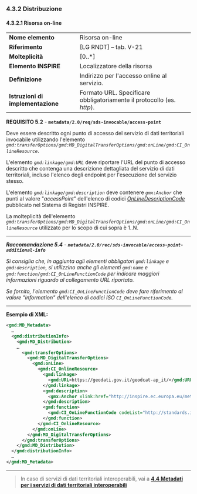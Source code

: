 ### 4.3.2 Distribuzione

#### 4.3.2.1 Risorsa on-line

|  |  |
| --- | --- |
| **Nome elemento** | Risorsa on-line |
| **Riferimento** | [LG RNDT] – tab. V-21 |
| **Molteplicità** | [0..\*] |
| **Elemento INSPIRE** | Localizzatore della risorsa |
| **Definizione** | Indirizzo per l&#39;accesso online al servizio. |
| **Istruzioni di implementazione** | Formato URL. Specificare obbligatoriamente il protocollo (es. _http_). |

**REQUISITO 5.2** - **```metadata/2.0/req/sds-invocable/access-point```**

Deve essere descritto ogni punto di accesso del servizio di dati territoriali invocabile utilizzando l&#39;elemento _```gmd:transferOptions/gmd:MD_DigitalTransferOptions/gmd:onLine/gmd:CI_OnlineResource```_.

L&#39;elemento _```gmd:linkage/gmd:URL```_ deve riportare l&#39;URL del punto di accesso descritto che contenga una descrizione dettagliata del servizio di dati territoriali, incluso l&#39;elenco degli endpoint per l&#39;esecuzione del servizio stesso.

L&#39;elemento _```gmd:linkage/gmd:description```_ deve contenere _```gmx:Anchor```_ che punti al valore &quot;_accessPoint_&quot; dell&#39;elenco di codici [_OnLineDescriptionCode_](http://inspire.ec.europa.eu/metadata-codelist/OnLineDescriptionCode) pubblicato nel Sistema di Registri INSPIRE.

La molteplicità dell&#39;elemento _```gmd:transferOptions/gmd:MD_DigitalTransferOptions/gmd:onLine/gmd:CI_OnlineResource```_ utilizzato per lo scopo di cui sopra è 1..N.

---

***Raccomandazione 5.4** - **```metadata/2.0/rec/sds-invocable/access-point-additional-info```***

*Si consiglia che, in aggiunta agli elementi obbligatori ```gmd:linkage``` e ```gmd:description```, si utilizzino anche gli elementi ```gmd:name``` e ```gmd:function/gmd:CI_OnLineFunctionCode``` per indicare maggiori informazioni riguardo al collegamento URL riportato.*

*Se fornito, l&#39;elemento _```gmd:CI_OnLineFunctionCode```_ deve fare riferimento al valore &quot;_information_&quot; dell&#39;elenco di codici ISO ```CI_OnLineFunctionCode```.*

---

**Esempio di XML:**

```xml
<gmd:MD_Metadata>
  …
  <gmd:distributionInfo>
    <gmd:MD_Distribution>
    …
      <gmd:transferOptions>
        <gmd:MD_DigitalTransferOptions>
          <gmd:onLine>
            <gmd:CI_OnlineResource>
              <gmd:linkage>
                <gmd:URL>https://geodati.gov.it/geodcat-ap_it/</gmd:URL>
              </gmd:linkage>
              <gmd:description>
                <gmx:Anchor xlink:href="http://inspire.ec.europa.eu/metadata-codelist/OnLineDescriptionCode/accessPoint">access point</gmx:Anchor>
              </gmd:description>
              <gmd:function>
                <gmd:CI_OnLineFunctionCode codeList="http://standards.iso.org/iso/19139/resources/gmxCodelists.xml#CI_OnLineFunctionCode" codeListValue="information">information</gmd:CI_OnLineFunctionCode>
              </gmd:function>
            </gmd:CI_OnlineResource>
          </gmd:onLine>
        </gmd:MD_DigitalTransferOptions>
      </gmd:transferOptions>
    </gmd:MD_Distribution>
  </gmd:distributionInfo>
  …
</gmd:MD_Metadata>
```
---

> In caso di servizi di dati territoriali interoperabili, vai a [**4.4 Metadati per i servizi di dati territoriali interoperabili**](../sds-interoperable)
